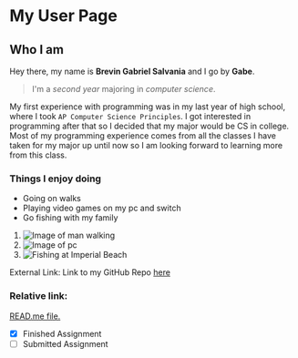 # My User Page
## Who I am

Hey there, my name is **Brevin Gabriel Salvania** and I go by **Gabe**. 
>I'm a *second year* majoring in *computer science*.

My first experience with programming was in my last year of high school, where I took `AP Computer Science Principles`. I got interested in programming after that so I decided that my major would be CS in college. Most of my programming experience comes from all the classes I have taken for my major up until now so I am looking forward to learning more from this class.
### Things I enjoy doing
- Going on walks
- Playing video games on my pc and switch
- Go fishing with my family

1. ![Image of man walking](https://cdn6.dissolve.com/p/D1024_53_480/D1024_53_480_1200.jpg)
2. ![Image of pc](https://tecsuggest.com/wp-content/uploads/2020/06/Best-Budget-Compact-Gaming-PC-Under-1000.jpg)
3. ![Fishing at Imperial Beach](https://i.ytimg.com/vi/MHzBF5a9O2s/maxresdefault.jpg)

External Link: Link to my GitHub Repo [here](https://github.com/bsalvania/CSE110-Lab)

### Relative link:
[READ.me file.](/README.md)

- [x] Finished Assignment
- [ ] Submitted Assignment